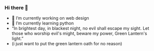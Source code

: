 ### Hi there 👋
- 🔭 I’m currently working on web design
- 🌱 I’m currently learning python
- “In brightest day, in blackest night, no evil shall escape my sight. Let those who worship evil's might, beware my power, Green Lantern's light.”
- (i just want to put the green lantern oath for no reason)
